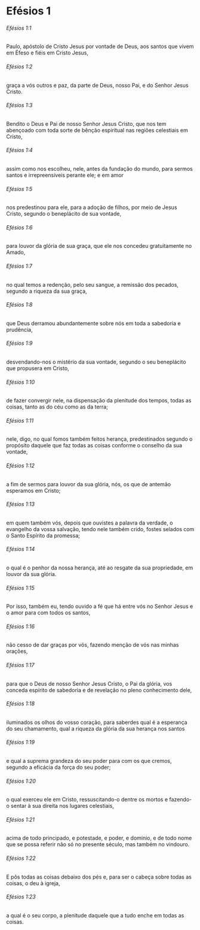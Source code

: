 # Efésios 1

###### Efésios 1:1

Paulo, apóstolo de Cristo Jesus por vontade de Deus, aos santos que vivem em Éfeso e fiéis em Cristo Jesus,

###### Efésios 1:2

graça a vós outros e paz, da parte de Deus, nosso Pai, e do Senhor Jesus Cristo.

###### Efésios 1:3

Bendito o Deus e Pai de nosso Senhor Jesus Cristo, que nos tem abençoado com toda sorte de bênção espiritual nas regiões celestiais em Cristo,

###### Efésios 1:4

assim como nos escolheu, nele, antes da fundação do mundo, para sermos santos e irrepreensíveis perante ele; e em amor

###### Efésios 1:5

nos predestinou para ele, para a adoção de filhos, por meio de Jesus Cristo, segundo o beneplácito de sua vontade,

###### Efésios 1:6

para louvor da glória de sua graça, que ele nos concedeu gratuitamente no Amado,

###### Efésios 1:7

no qual temos a redenção, pelo seu sangue, a remissão dos pecados, segundo a riqueza da sua graça,

###### Efésios 1:8

que Deus derramou abundantemente sobre nós em toda a sabedoria e prudência,

###### Efésios 1:9

desvendando-nos o mistério da sua vontade, segundo o seu beneplácito que propusera em Cristo,

###### Efésios 1:10

de fazer convergir nele, na dispensação da plenitude dos tempos, todas as coisas, tanto as do céu como as da terra;

###### Efésios 1:11

nele, digo, no qual fomos também feitos herança, predestinados segundo o propósito daquele que faz todas as coisas conforme o conselho da sua vontade,

###### Efésios 1:12

a fim de sermos para louvor da sua glória, nós, os que de antemão esperamos em Cristo;

###### Efésios 1:13

em quem também vós, depois que ouvistes a palavra da verdade, o evangelho da vossa salvação, tendo nele também crido, fostes selados com o Santo Espírito da promessa;

###### Efésios 1:14

o qual é o penhor da nossa herança, até ao resgate da sua propriedade, em louvor da sua glória.

###### Efésios 1:15

Por isso, também eu, tendo ouvido a fé que há entre vós no Senhor Jesus e o amor para com todos os santos,

###### Efésios 1:16

não cesso de dar graças por vós, fazendo menção de vós nas minhas orações,

###### Efésios 1:17

para que o Deus de nosso Senhor Jesus Cristo, o Pai da glória, vos conceda espírito de sabedoria e de revelação no pleno conhecimento dele,

###### Efésios 1:18

iluminados os olhos do vosso coração, para saberdes qual é a esperança do seu chamamento, qual a riqueza da glória da sua herança nos santos

###### Efésios 1:19

e qual a suprema grandeza do seu poder para com os que cremos, segundo a eficácia da força do seu poder;

###### Efésios 1:20

o qual exerceu ele em Cristo, ressuscitando-o dentre os mortos e fazendo-o sentar à sua direita nos lugares celestiais,

###### Efésios 1:21

acima de todo principado, e potestade, e poder, e domínio, e de todo nome que se possa referir não só no presente século, mas também no vindouro.

###### Efésios 1:22

E pôs todas as coisas debaixo dos pés e, para ser o cabeça sobre todas as coisas, o deu à igreja,

###### Efésios 1:23

a qual é o seu corpo, a plenitude daquele que a tudo enche em todas as coisas.

